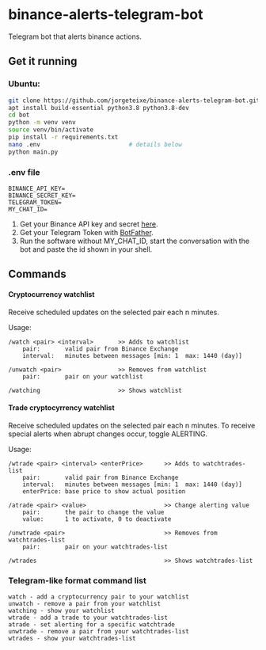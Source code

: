 # binance-alerts-telegram-bot
Telegram bot that alerts binance actions.

## Get it running

### Ubuntu:
```bash
git clone https://github.com/jorgeteixe/binance-alerts-telegram-bot.git bot
apt install build-essential python3.8 python3.8-dev
cd bot
python -m venv venv
source venv/bin/activate
pip install -r requirements.txt
nano .env                         # details below
python main.py
```

### .env file
```.env
BINANCE_API_KEY=
BINANCE_SECRET_KEY=
TELEGRAM_TOKEN=
MY_CHAT_ID=
```

1. Get your Binance API key and secret [here](https://accounts.binance.com/en/register).
2. Get your Telegram Token with [BotFather](https://t.me/BotFather).
3. Run the software without MY_CHAT_ID, start the conversation with the bot and paste the id shown in your shell.



## Commands

#### Cryptocurrency watchlist
Receive scheduled updates on the selected pair each n minutes.

Usage: 
```
/watch <pair> <interval>       >> Adds to watchlist
    pair:       valid pair from Binance Exchange
    interval:   minutes between messages [min: 1  max: 1440 (day)]

/unwatch <pair>                >> Removes from watchlist
    pair:       pair on your watchlist

/watching                      >> Shows watchlist
```


#### Trade cryptocyrrency watchlist
Receive scheduled updates on the selected pair each n minutes.
To receive special alerts when abrupt changes occur, toggle ALERTING.

Usage: 
```
/wtrade <pair> <interval> <enterPrice>      >> Adds to watchtrades-list
    pair:       valid pair from Binance Exchange
    interval:   minutes between messages [min: 1  max: 1440 (day)]
    enterPrice: base price to show actual position

/atrade <pair> <value>                      >> Change alerting value
    pair:       the pair to change the value
    value:      1 to activate, 0 to deactivate

/unwtrade <pair>                            >> Removes from watchtrades-list
    pair:       pair on your watchtrades-list

/wtrades                                    >> Shows watchtrades-list
```



### Telegram-like format command list
```
watch - add a cryptocurrency pair to your watchlist
unwatch - remove a pair from your watchlist
watching - show your watchlist
wtrade - add a trade to your watchtrades-list
atrade - set alerting for a specific watchtrade
unwtrade - remove a pair from your watchtrades-list
wtrades - show your watchtrades-list
```
